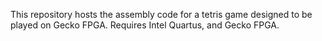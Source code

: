 This repository hosts the assembly code for a tetris game designed to be played on Gecko FPGA.
Requires Intel Quartus, and Gecko FPGA.
